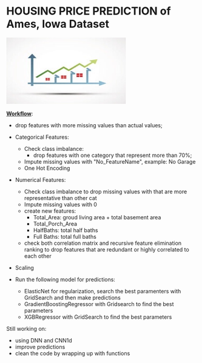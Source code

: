 # HOUSING PRICE PREDICTION of Ames, Iowa Dataset

![](/Images/external-content.duckduckgo.com.jpeg)

<u>**Workflow**</u>:

*  drop features with more missing values than actual values;

* Categorical Features:
  - Check class imbalance:
    - drop features with one category that represent more than 70%;
  - Impute missing values with "No_FeatureName", example: No Garage
  - One Hot Encoding 
* Numerical Features:
  - Check class imbalance to drop missing values with that are more representative than other cat
  - Impute missing values with 0
  - create new features: 
    * Total_Area: groud living area + total basement area
    * Total_Porch_Area
    * HalfBaths: total half baths
    * Full Baths: total full baths
  - check both correlation matrix and recursive feature elimination ranking to drop features that are redundant or highly correlated to each other
* Scaling
* Run the following model for predictions:
  * ElasticNet for regularization, search the best paramenters with GridSearch and then make predictions
  * GradientBoostingRegressor with Gridsearch to find the best parameters
  * XGBRegressor with GridSearch to find the best parameters



Still working on:

- using DNN and CNN1d
- improve predictions
- clean the code by wrapping up with functions